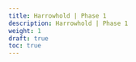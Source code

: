 ```yaml
---
title: Harrowhold | Phase 1
description: Harrowhold | Phase 1
weight: 1
draft: true
toc: true
---
```

